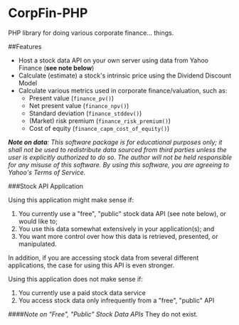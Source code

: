 CorpFin-PHP
=====================

PHP library for doing various corporate finance... things.

##Features
 * Host a stock data API on your own server using data from Yahoo Finance (**see note below**)
 * Calculate (estimate) a stock's intrinsic price using the Dividend Discount Model
 * Calculate various metrics used in corporate finance/valuation, such as:
   * Present value (`finance_pv()`)
   * Net present value (`finance_npv()`)
   * Standard deviation (`finance_stddev()`)
   * (Market) risk premium (`finance_risk_premium()`)
   * Cost of equity (`finance_capm_cost_of_equity()`)

_**Note on data**: This software package is for educational purposes only; it shall not be used to redistribute data  sourced from third parties unless the user is explicitly authorized to do so. The author will not be held responsible for any misuse of this software. By using this software, you are agreeing to Yahoo's Terms of Service._

###Stock API Application

Using this application might make sense if:
 1. You currently use a "free", "public" stock data API (see note below), or would like to;
 2. You use this data somewhat extensively in your application(s); and
 3. You want more control over how this data is retrieved, presented, or manipulated.

In addition, if you are accessing stock data from several different applications, the case for using this API is even stronger.

Using this application does not make sense if:
 1. You currently use a paid stock data service
 2. You access stock data only infrequently from a "free", "public" API

####_Note on "Free", "Public" Stock Data APIs_
They do not exist.

